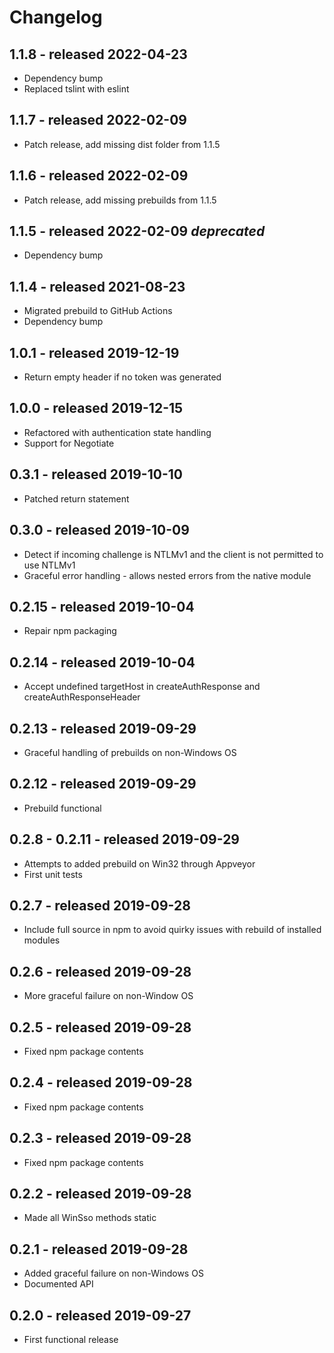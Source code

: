 # Changelog

## 1.1.8 - released 2022-04-23

* Dependency bump
* Replaced tslint with eslint

## 1.1.7 - released 2022-02-09

* Patch release, add missing dist folder from 1.1.5

## 1.1.6 - released 2022-02-09

* Patch release, add missing prebuilds from 1.1.5

## 1.1.5 - released 2022-02-09 *deprecated*

* Dependency bump

## 1.1.4 - released 2021-08-23

* Migrated prebuild to GitHub Actions
* Dependency bump

## 1.0.1 - released 2019-12-19

* Return empty header if no token was generated

## 1.0.0 - released 2019-12-15

* Refactored with authentication state handling
* Support for Negotiate

## 0.3.1 - released 2019-10-10

* Patched return statement

## 0.3.0 - released 2019-10-09

* Detect if incoming challenge is NTLMv1 and the client is not permitted to use NTLMv1
* Graceful error handling - allows nested errors from the native module

## 0.2.15 - released 2019-10-04

* Repair npm packaging

## 0.2.14 - released 2019-10-04

* Accept undefined targetHost in createAuthResponse and createAuthResponseHeader
  
## 0.2.13 - released 2019-09-29

* Graceful handling of prebuilds on non-Windows OS

## 0.2.12 - released 2019-09-29

* Prebuild functional

## 0.2.8 - 0.2.11 - released 2019-09-29

* Attempts to added prebuild on Win32 through Appveyor
* First unit tests

## 0.2.7 - released 2019-09-28

* Include full source in npm to avoid quirky issues with rebuild of installed modules

## 0.2.6 - released 2019-09-28

* More graceful failure on non-Window OS

## 0.2.5 - released 2019-09-28

* Fixed npm package contents

## 0.2.4 - released 2019-09-28

* Fixed npm package contents

## 0.2.3 - released 2019-09-28

* Fixed npm package contents

## 0.2.2 - released 2019-09-28

* Made all WinSso methods static

## 0.2.1 - released 2019-09-28

* Added graceful failure on non-Windows OS
* Documented API

## 0.2.0 - released 2019-09-27

* First functional release
